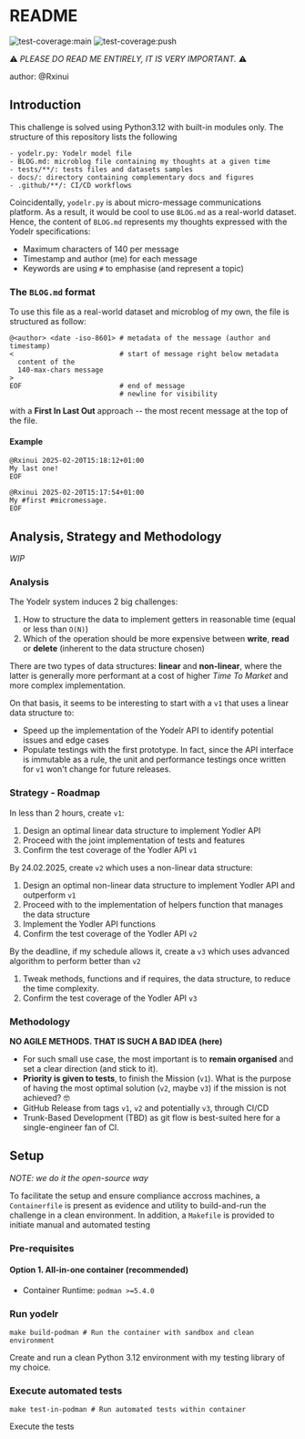 # README

![test-coverage:main](https://github.com/Rxinui/fun-challenge/actions/workflows/ci.yaml/badge.svg?branch=main)
![test-coverage:push](https://github.com/Rxinui/fun-challenge/actions/workflows/ci.yaml/badge.svg?event=push)

:warning: _PLEASE DO READ ME ENTIRELY, IT IS VERY IMPORTANT._ :warning:

author: @Rxinui

## Introduction

This challenge is solved using Python3.12 with built-in modules only.
The structure of this repository lists the following

```
- yodelr.py: Yodelr model file
- BLOG.md: microblog file containing my thoughts at a given time
- tests/**/: tests files and datasets samples
- docs/: directory containing complementary docs and figures
- .github/**/: CI/CD workflows
```

Coincidentally, `yodelr.py` is about micro-message communications platform. As a result, it would be cool to use `BLOG.md` as a real-world dataset.
Hence, the content of `BLOG.md` represents my thoughts expressed with the Yodelr specifications:

- Maximum characters of 140 per message
- Timestamp and author (me) for each message
- Keywords are using `#` to emphasise (and represent a topic)

### The `BLOG.md` format

To use this file as a real-world dataset and microblog of my own, the file is structured as follow:

```
@<author> <date -iso-8601> # metadata of the message (author and timestamp)
<                          # start of message right below metadata
  content of the
  140-max-chars message
>
EOF                        # end of message
                           # newline for visibility
```

with a **First In Last Out** approach -- the most recent message at the top of the file.

#### Example

```
@Rxinui 2025-02-20T15:18:12+01:00
My last one!
EOF

@Rxinui 2025-02-20T15:17:54+01:00
My #first #micromessage.
EOF
```

## Analysis, Strategy and Methodology

_WIP_

### Analysis

The Yodelr system induces 2 big challenges:

1. How to structure the data to implement getters in reasonable time (equal or less than `O(N)`)
2. Which of the operation should be more expensive between **write**, **read** or **delete** (inherent to the data structure chosen)

There are two types of data structures: **linear** and **non-linear**, where the latter is generally more performant at a cost of higher _Time To Market_ and more complex implementation.

On that basis, it seems to be interesting to start with a `v1` that uses a linear data structure to:

- Speed up the implementation of the Yodelr API to identify potential issues and edge cases
- Populate testings with the first prototype. In fact, since the API interface is immutable as a rule, the unit and performance testings once written for `v1` won't change for future releases.

### Strategy - Roadmap

In less than 2 hours, create `v1`:

1. Design an optimal linear data structure to implement Yodler API
2. Proceed with the joint implementation of tests and features
3. Confirm the test coverage of the Yodler API `v1`

By 24.02.2025, create `v2` which uses a non-linear data structure:

1. Design an optimal non-linear data structure to implement Yodler API and outperform `v1`
2. Proceed with to the implementation of helpers function that manages the data structure
3. Implement the Yodler API functions
4. Confirm the test coverage of the Yodler API `v2`

By the deadline, if my schedule allows it, create a `v3` which uses advanced algorithm to perform better than `v2`

1. Tweak methods, functions and if requires, the data structure, to reduce the time complexity.
2. Confirm the test coverage of the Yodler API `v3`

### Methodology

**NO AGILE METHODS. THAT IS SUCH A BAD IDEA (here)**

- For such small use case, the most important is to **remain organised** and set a clear direction (and stick to it).
- **Priority is given to tests**, to finish the Mission (`v1`). What is the purpose of having the most optimal solution (`v2`, maybe `v3`) if the mission is not achieved? :nerd_face:
- GitHub Release from tags `v1`, `v2` and potentially `v3`, through CI/CD
- Trunk-Based Development (TBD) as git flow is best-suited here for a single-engineer fan of CI.

## Setup

_NOTE: we do it the open-source way_

To facilitate the setup and ensure compliance accross machines, a `Containerfile` is present as evidence and utility to build-and-run the challenge in a clean environment.
In addition, a `Makefile` is provided to initiate manual and automated testing

### Pre-requisites

#### Option 1. All-in-one container (recommended)

- Container Runtime: `podman >=5.4.0`

### Run yodelr

```shell
make build-podman # Run the container with sandbox and clean environment
```

Create and run a clean Python 3.12 environment with my testing library of my choice.

### Execute automated tests

```shell
make test-in-podman # Run automated tests within container
```

Execute the tests
